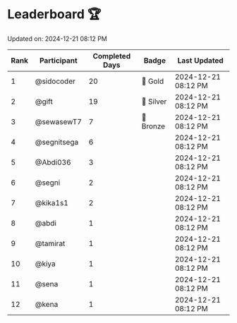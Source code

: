 # Leaderboard 🏆

Updated on: 2024-12-21 08:12 PM

| Rank | Participant       | Completed Days | Badge      | Last Updated         |
|------|-------------------|----------------|------------|----------------------|
| 1    | @sidocoder        | 20             | 🏅 Gold     | 2024-12-21 08:12 PM |
| 2    | @gift             | 19             | 🥈 Silver   | 2024-12-21 08:12 PM |
| 3    | @sewasewT7        | 7              | 🥉 Bronze   | 2024-12-21 08:12 PM |
| 4    | @segnitsega       | 6              |            | 2024-12-21 08:12 PM |
| 5    | @Abdi036          | 3              |            | 2024-12-21 08:12 PM |
| 6    | @segni            | 2              |            | 2024-12-21 08:12 PM |
| 7    | @kika1s1          | 2              |            | 2024-12-21 08:12 PM |
| 8    | @abdi             | 1              |            | 2024-12-21 08:12 PM |
| 9    | @tamirat          | 1              |            | 2024-12-21 08:12 PM |
| 10   | @kiya             | 1              |            | 2024-12-21 08:12 PM |
| 11   | @sena             | 1              |            | 2024-12-21 08:12 PM |
| 12   | @kena             | 1              |            | 2024-12-21 08:12 PM |
